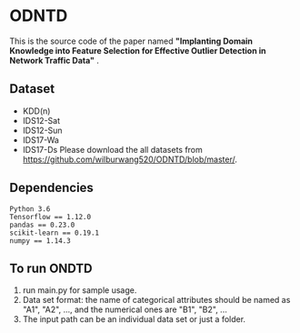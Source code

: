 # ODNTD
This is the source code of the paper named **"Implanting Domain Knowledge into Feature Selection for Effective Outlier Detection in Network Traffic Data"** .


## Dataset 
- KDD(n)
- IDS12-Sat
- IDS12-Sun
- IDS17-Wa
- IDS17-Ds
Please download the all datasets from https://github.com/wilburwang520/ODNTD/blob/master/.


## Dependencies
```
Python 3.6
Tensorflow == 1.12.0
pandas == 0.23.0
scikit-learn == 0.19.1
numpy == 1.14.3
```

## To run ONDTD
1. run main.py for sample usage.  
2. Data set format: the name of categorical attributes should be named as "A1", "A2", ..., and the numerical ones are "B1", "B2", ...  
3. The input path can be an individual data set or just a folder.  
